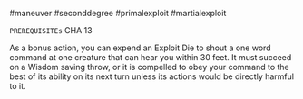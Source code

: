 #maneuver #seconddegree #primalexploit #martialexploit 

`PREREQUISITEs`
CHA 13

As a bonus action, you can expend an Exploit Die to shout a one word command at one creature that can hear you within 30 feet. It must succeed on a Wisdom saving throw, or it is compelled to obey your command to the best of its ability on its next turn unless its actions would be directly harmful to it.